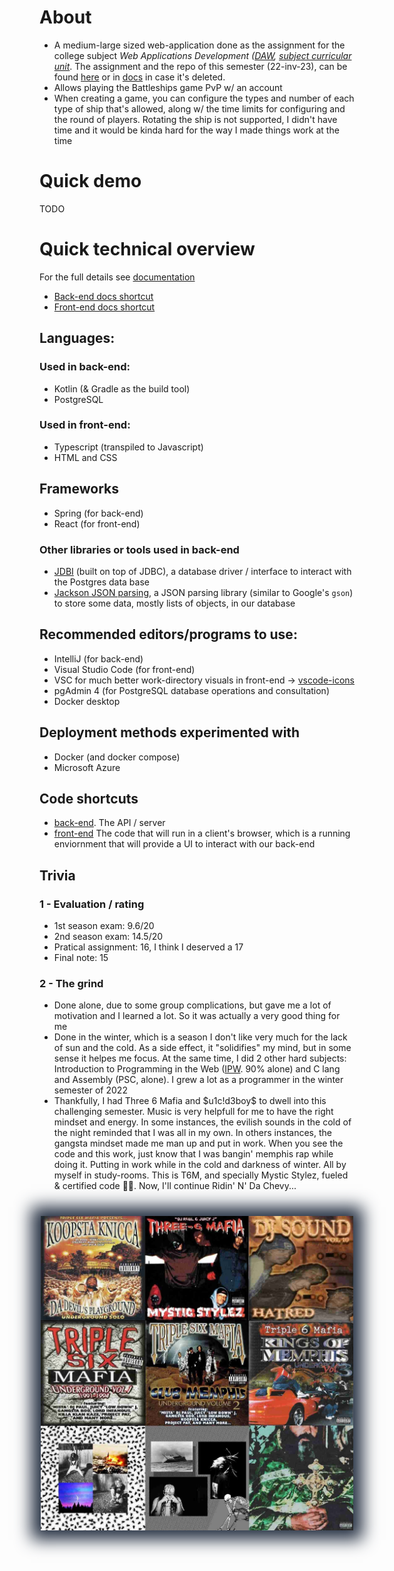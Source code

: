 # About
- A medium-large sized web-application done as the assignment for the college subject *Web Applications Development ([DAW](https://github.com/isel-leic-daw/), [subject curricular unit](https://www.isel.pt/en/leic/web-application-development)*. The assignment and the repo of this semester (22-inv-23), can be found [here](https://github.com/isel-leic-daw/s2223i-51d-51n-public/issues/1) or in [docs](./docs/assignment-paper.md) in case it's deleted.
- Allows playing the Battleships game PvP w/ an account
- When creating a game, you can configure the types and number of each type of ship that's allowed, along w/ the time limits for configuring and the round of players. Rotating the ship is not supported, I didn't have time and it would be kinda hard for the way I made things work at the time

# Quick demo
TODO

# Quick technical overview
For the full details see [documentation](./docs/README.md)
- [Back-end docs shortcut](./docs/back-end.md)
- [Front-end docs shortcut](./docs/front-end.md)
## Languages:
### Used in back-end:
- Kotlin (& Gradle as the build tool)
- PostgreSQL
### Used in front-end:
- Typescript (transpiled to Javascript)
- HTML and CSS
## Frameworks
- Spring (for back-end)
- React (for front-end)
### Other libraries or tools used in back-end
- [JDBI](https://jdbi.org/) (built on top of JDBC), a database driver / interface to interact with the Postgres data base
- [Jackson JSON parsing](https://github.com/FasterXML/jackson), a JSON parsing library (similar to Google's `gson`) to store some data, mostly lists of objects, in our database
## Recommended editors/programs to use:
- IntelliJ (for back-end)
- Visual Studio Code (for front-end)
- VSC for much better work-directory visuals in front-end -> [vscode-icons](https://marketplace.visualstudio.com/items?itemName=vscode-icons-team.vscode-icons)
- pgAdmin 4 (for PostgreSQL database operations and consultation)
- Docker desktop

## Deployment methods experimented with
- Docker (and docker compose)
- Microsoft Azure

## Code shortcuts
- [back-end](/code/back-end/src/main/kotlin/battleship/server). The API / server
- [front-end](/code/front-end/) The code that will run in a client's browser, which is a running enviornment that will provide a UI to interact with our back-end

## Trivia
### 1 - Evaluation / rating
- 1st season exam: 9.6/20
- 2nd season exam: 14.5/20
- Pratical assignment: 16, I think I deserved a 17
- Final note: 15
### 2 - The grind
- Done alone, due to some group complications, but gave me a lot of motivation and I learned a lot. So it was actually a very good thing for me
- Done in the winter, which is a season I don't like very much for the lack of sun and the cold. As a side effect, it "solidifies" my mind, but in some sense it helpes me focus. At the same time, I did 2 other hard subjects: Introduction to Programming in the Web ([IPW](https://github.com/isel-leic-ipw/). 90% alone) and C lang and Assembly (PSC, alone). I grew a lot as a programmer in the winter semester of 2022
- Thankfully, I had Three 6 Mafia and \$u1c!d3boy\$ to dwell into this challenging semester. Music is very helpfull for me to have the right mindset and energy. In some instances, the evilish sounds in the cold of the night reminded that I was all in my own. In others instances, the gangsta mindset made me man up and put in work. When you see the code and this work, just know that I was bangin' memphis rap while doing it. Putting in work while in the cold and darkness of winter. All by myself in study-rooms. This is T6M, and specially Mystic Stylez, fueled & certified code 😤😈. Now, I'll continue Ridin' N' Da Chevy...

<style>
    .fading-img2 {
        box-shadow: 0px 0px 25px 15px rgba(37, 48, 66, 1); 
        margin: auto auto;
        width: 500px;
        display: block;
        margin-top: 40px;
    }
</style>

<div>
    <img class="fading-img2" src="./docs/imgs/vibe-albums.jpg" />
</div>

